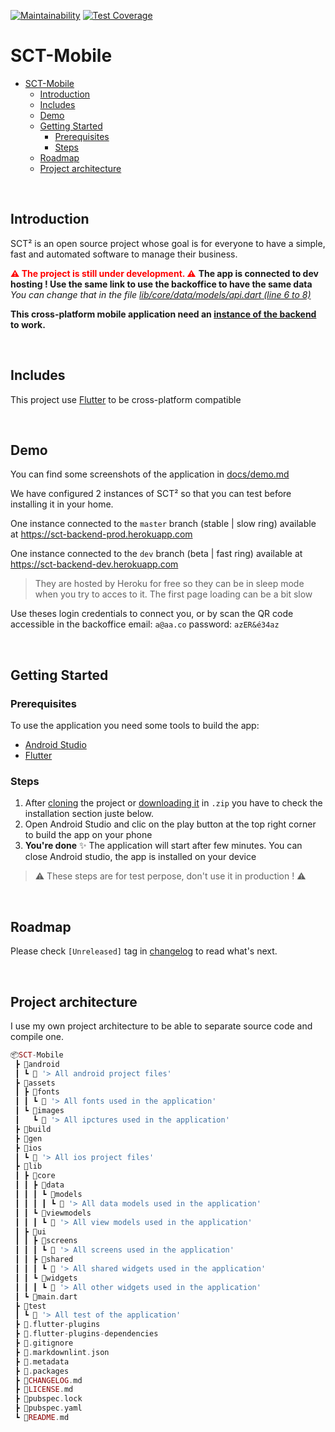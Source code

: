 <!-- markdownlint-disable MD012 MD022 MD024 MD041 -->

[![Maintainability](https://api.codeclimate.com/v1/badges/ee6c3e7d7223a3abfe4b/maintainability)](https://codeclimate.com/github/SCT-devTeam/SCT-Mobile/maintainability)
[![Test Coverage](https://api.codeclimate.com/v1/badges/ee6c3e7d7223a3abfe4b/test_coverage)](https://codeclimate.com/github/SCT-devTeam/SCT-Mobile/test_coverage)

# SCT-Mobile

- [SCT-Mobile](#sct-mobile)
  - [Introduction](#introduction)
  - [Includes](#includes)
  - [Demo](#demo)
  - [Getting Started](#getting-started)
    - [Prerequisites](#prerequisites)
    - [Steps](#steps)
  - [Roadmap](#roadmap)
  - [Project architecture](#project-architecture)


&nbsp; <!-- break line -->


## Introduction

SCT² is an open source project whose goal is for everyone to have a simple, fast and automated software to manage their business.

<span style="color:red; font-weight: bold">⚠ The project is still under development. ⚠</span>
**The app is connected to dev hosting ! Use the same link to use the backoffice to have the same data**
_You can change that in the file [lib/core/data/models/api.dart (line 6 to 8)](lib/core/data/models/api.dart)_

**This cross-platform mobile application need an [instance of the backend](https://github.com/SCT-devTeam/SCT-Backend/) to work.**


&nbsp; <!-- break line -->


## Includes

This project use [Flutter](https://github.com/laravel/laravel) to be cross-platform compatible

<!-- TODO: Add all links to the package used in the pubspec -->


&nbsp; <!-- break line -->


## Demo

You can find some screenshots of the application in [docs/demo.md](docs/demo.md)

We have configured 2 instances of SCT² so that you can test before installing it in your home.

One instance connected to the `master` branch (stable | slow ring) available at <https://sct-backend-prod.herokuapp.com>

One instance connected to the `dev` branch (beta | fast ring) available at <https://sct-backend-dev.herokuapp.com>

> They are hosted by Heroku for free so they can be in sleep mode when you try to acces to it. The first page loading can be a bit slow

Use theses login credentials to connect you, or by scan the QR code accessible in the backoffice
  email: `a@aa.co`
  password: `azER&é34az`


&nbsp; <!-- break line -->


## Getting Started

### Prerequisites

To use the application you need some tools to build the app:

- [Android Studio](https://developer.android.com/studio/)
- [Flutter](https://flutter.dev/docs/get-started/install)


### Steps

1. After [cloning](x-github-client://openRepo/https://github.com/SCT-devTeam/SCT-Backend) the project or [downloading it](https://github.com/SCT-devTeam/SCT-Backend/archive/master.zip) in `.zip` you have to check the installation section juste below.
2. Open Android Studio and clic on the play button at the top right corner to build the app on your phone
3. **You're done** ✨
   The application will start after few minutes. You can close Android studio, the app is installed on your device

> ⚠ These steps are for test perpose, don't use it in production ! ⚠


&nbsp; <!-- break line -->


## Roadmap

Please check `[Unreleased]` tag in [changelog](CHANGELOG.md) to read what's next.


&nbsp; <!-- break line -->


## Project architecture

I use my own project architecture to be able to separate source code and compile one.

<!-- PHP language gives the best syntax color -->
```php
📦SCT-Mobile
 ┣ 📂android
 ┃ ┗ 📜 '> All android project files'
 ┣ 📂assets
 ┃ ┣ 📂fonts
 ┃ ┃ ┗ 📜 '> All fonts used in the application'
 ┃ ┗ 📂images
 ┃   ┗ 📜 '> All ipctures used in the application'
 ┣ 📂build
 ┣ 📂gen
 ┣ 📂ios
 ┃ ┗ 📜 '> All ios project files'
 ┣ 📂lib
 ┃ ┣ 📂core
 ┃ ┃ ┣ 📂data
 ┃ ┃ ┃ ┗ 📂models
 ┃ ┃ ┃ ┃ ┗ 📜 '> All data models used in the application'
 ┃ ┃ ┗ 📂viewmodels
 ┃ ┃ ┃ ┗ 📜 '> All view models used in the application'
 ┃ ┣ 📂ui
 ┃ ┃ ┣ 📂screens
 ┃ ┃ ┃ ┗ 📜 '> All screens used in the application'
 ┃ ┃ ┣ 📂shared
 ┃ ┃ ┃ ┗ 📜 '> All shared widgets used in the application'
 ┃ ┃ ┗ 📂widgets
 ┃ ┃ ┃ ┗ 📜 '> All other widgets used in the application'
 ┃ ┗ 📜main.dart
 ┣ 📂test
 ┃ ┗ 📜 '> All test of the application'
 ┣ 📜.flutter-plugins
 ┣ 📜.flutter-plugins-dependencies
 ┣ 📜.gitignore
 ┣ 📜.markdownlint.json
 ┣ 📜.metadata
 ┣ 📜.packages
 ┣ 📜CHANGELOG.md
 ┣ 📜LICENSE.md
 ┣ 📜pubspec.lock
 ┣ 📜pubspec.yaml
 ┗ 📜README.md
```

